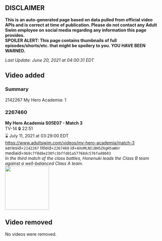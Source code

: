 ## DISCLAIMER
**This is an auto-generated page based on data pulled from official video APIs and is correct at time of publication. Please do not contact any Adult Swim employee on social media regarding any information this page provides.**  
**SPOILER ALERT: This page contains thumbnails of full episodes/shorts/etc. that might be spoilery to you. YOU HAVE BEEN WARNED.**  

_Last Update: June 20, 2021 at 04:00:31 EDT_
## Video added
### Summary
2142267 My Hero Academia: 1  
### 2267460
**My Hero Academia S05E07 - Match 3**  
TV-14 🔒 22:51  
⌛ July 11, 2021 at 03:29:00 EDT  
https://www.adultswim.com/videos/my-hero-academia/match-3  
seriesid=`2142267` titleid=`2267460` id=`AXoMLNIiBH5Z6gH5aWUr` mediaid=`9b9c7f0d8e230fc3bffd01a57768dc576fad8603`  
_In the third match of the class battles, Honenuki leads the Class B team against a well-balanced Class A team._  
<a href="https://media.cdn.adultswim.com/uploads/20210618/thumbnails/2_216181248283-MyHeroAcademia_095_Match3.png"><img src="https://media.cdn.adultswim.com/uploads/20210618/thumbnails/2_216181248283-MyHeroAcademia_095_Match3.png" height="144px" /></a>
## Video removed
No videos were removed.  
